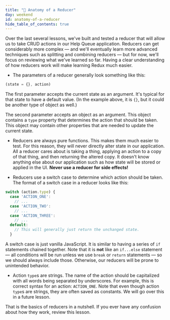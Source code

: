```yaml
---
title: "📓 Anatomy of a Reducer"
day: weekend
id: anatomy-of-a-reducer
hide_table_of_contents: true
---
```


Over the last several lessons, we've built and tested a reducer that will allow us to take CRUD actions in our Help Queue application. Reducers can get considerably more complex — and we'll eventually learn more advanced techniques such as splitting and combining reducers — but for now, we'll focus on reviewing what we've learned so far. Having a clear understanding of how reducers work will make learning Redux much easier.

* The parameters of a reducer generally look something like this:

```js
(state = {}, action)
```

The first parameter accepts the current state as an argument. It's typical for that state to have a default value. (In the example above, it is `{}`, but it could be another type of object as well.)

The second parameter accepts an object as an argument. This object contains a `type` property that determines the action that should be taken. This object may contain other properties that are needed to update the current state.

* Reducers are always pure functions. This makes them much easier to test. For this reason, they will never directly alter state in our application. All a reducer cares about is taking a thing, applying an action to a copy of that thing, and then returning the altered copy. It doesn't know anything else about our application such as how state will be stored or applied in the UI. **Never use a reducer for side effects!**

* Reducers use a switch case to determine which action should be taken. The format of a switch case in a reducer looks like this:

```js
switch (action.type) {
  case 'ACTION_ONE':
    // ...
  case 'ACTION_TWO':
    // ...
  case 'ACTION_THREE':
    // ...
  default:
    // This will generally just return the unchanged state.
  }
```

A switch case is just vanilla JavaScript. It is similar to having a series of `if` statements chained together. Note that it is **not** like an `if...else` statement — all conditions will be run unless we use `break` or `return` statements — so we should always include those. Otherwise, our reducers will be prone to unintended behavior.

* Action `type`s are strings. The name of the action should be capitalized with all words being separated by underscores. For example, this is correct syntax for an action: `ACTION_ONE`. Note that even though action `type`s are strings, they are often saved as constants. We will go over this in a future lesson.

That is the basics of reducers in a nutshell. If you ever have any confusion about how they work, review this lesson.
